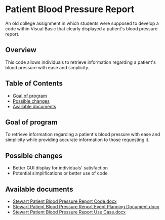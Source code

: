 # Patient Blood Pressure Report
An old college assignment in which students were supposed to develop a code within Visual Basic that clearly displayed a patient's blood pressure report.

## Overview
This code allows individuals to retrieve information regarding a patient's blood pressure with ease and simplicity.

## Table of Contents
- [Goal of program](https://github.com/olste2/pbp-report-vscode/blob/master/README.md#goal-of-program)
- [Possible changes](https://github.com/olste2/pbp-report-vscode/blob/master/README.md#possible-changes)
- [Available documents](https://github.com/olste2/pbp-report-vscode/blob/master/README.md#available-documents)

## Goal of program
To retrieve information regarding a patient's blood pressure with ease and simplicity while providing accurate information to those requesting it.

## Possible changes
- Better GUI display for individuals' satisfaction
- Potential simplifications or better use of code

## Available documents
- [Stewart Patient Blood Pressure Report Code.docx](https://github.com/olste2/pbp-report-vscode/blob/master/Stewart%20Patient%20Blood%20Pressure%20Report%20Code.docx)
- [Stewart Patient Blood Pressure Report Event Planning Document.docx](https://github.com/olste2/pbp-report-vscode/blob/master/Stewart%20Patient%20Blood%20Pressure%20Report%20Event%20Planning%20Document.docx)
- [Stewart Patient Blood Pressure Report Use Case.docx](https://github.com/olste2/pbp-report-vscode/blob/master/Stewart%20Patient%20Blood%20Pressure%20Report%20Use%20Case.docx)
